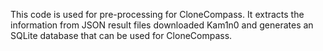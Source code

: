 This code is used for pre-processing for CloneCompass.
It extracts the information from JSON result files downloaded Kam1n0 and generates an SQLite database that can be used for CloneCompass.
